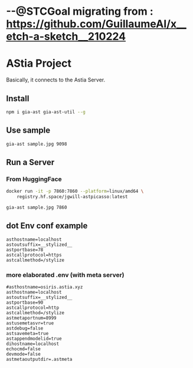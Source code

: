 

# --@STCGoal migrating from : https://github.com/GuillaumeAI/x__etch-a-sketch__210224




# AStia Project


Basically, it connects to the Astia Server.


## Install

```sh
npm i gia-ast gia-ast-util --g
```

## Use sample
```sh
gia-ast sample.jpg 9098


```

## Run a Server

### From HuggingFace

```sh
docker run -it -p 7860:7860 --platform=linux/amd64 \
	registry.hf.space/jgwill-astpicasso:latest 

gia-ast sample.jpg 7860

```

## dot Env conf example

```dotenv
asthostname=localhost
astoutsuffix=__stylized__
astportbase=78
astcallprotocol=https
astcallmethod=/stylize

```

### more elaborated .env (with meta server)

```dotenv
#asthostname=osiris.astia.xyz
asthostname=localhost
astoutsuffix=__stylized__
astportbase=90
astcallprotocol=http
astcallmethod=/stylize
astmetaportnum=8999
astusemetasvr=true
astdebug=false
astsavemeta=true
astappendmodelid=true
dihostname=localhost
echocmd=false
devmode=false
astmetaoutputdir=.astmeta

```